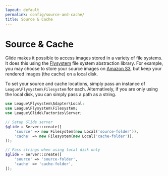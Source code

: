 ```yaml
---
layout: default
permalink: config/source-and-cache/
title: Source & Cache
---
```


# Source & Cache

Glide makes it possible to access images stored in a variety of file systems. It does this using the [Flysystem](http://flysystem.thephpleague.com/) file system abstraction library. For example, you may choose to store your source images on [Amazon S3](http://aws.amazon.com/s3/), but keep your rendered images (the cache) on a local disk.

To set your source and cache locations, simply pass an instance of `League\Flysystem\Filesystem` for each. Alternatively, if you are only using the local disk, you can simply pass a path as a string.

~~~ php
use League\Flysystem\Adapter\Local;
use League\Flysystem\Filesystem;
use League\Glide\Factories\Server;

// Setup Glide server
$glide = Server::create([
    'source' => new Filesystem(new Local('source-folder')),
    'cache' => new Filesystem(new Local('cache-folder')),
]);

// Pass strings when using local disk only
$glide = Server::create([
    'source' => 'source-folder',
    'cache' => 'cache-folder',
]);
~~~